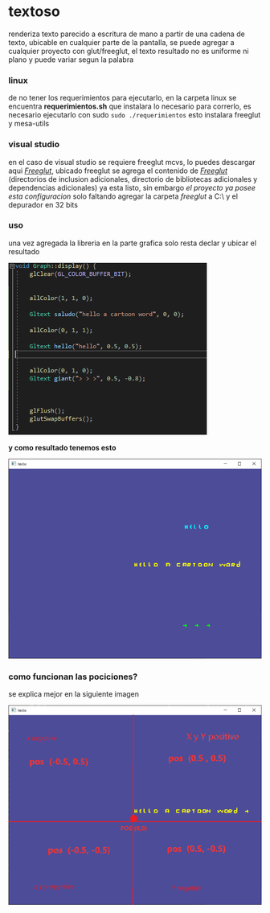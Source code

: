 # textoso

renderiza texto parecido  a escritura de mano a partir de una cadena de texto, ubicable en cualquier parte de la pantalla, se puede agregar a cualquier proyecto con glut/freeglut, el texto resultado no es uniforme ni plano y puede variar segun la palabra


### linux

de no tener los requerimientos para ejecutarlo, en la carpeta linux se encuentra **requerimientos.sh** que instalara lo necesario para correrlo, es necesario ejecutarlo con sudo ```sudo ./requerimientos``` esto instalara freeglut y mesa-utils

### visual studio

en el caso de visual studio se requiere freeglut mcvs, lo puedes descargar aqui [_Freeglut_](https://www.transmissionzero.co.uk/software/freeglut-devel/), ubicado freeglut se agrega el contenido de [_Freeglut_](https://www.transmissionzero.co.uk/software/freeglut-devel/) (directorios de inclusion adicionales, directorio de bibliotecas adicionales y dependencias adicionales) ya esta listo, sin embargo _el proyecto ya posee esta configuracion_ solo faltando agregar la carpeta _freeglut_ a C:\ y el depurador en 32 bits 

### uso
una vez agregada la libreria en la parte grafica solo resta declar y ubicar el resultado

 ![howuse](howuse.PNG?raw=true "Guiause")


**y como resultado tenemos esto**

 ![result](result.PNG?raw=true "Guiaresult")

### como funcionan las pociciones?

 se explica mejor en la siguiente imagen
 
 ![guia pos](guiaPos.png?raw=true "Guiapos")
 



